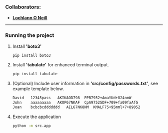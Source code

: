 <!--https://github.com/darsaveli/Readme-Markdown-Syntax-->

### Collaborators:
* **[Lochlann O Neill](https://github.com/lochlannoneill)**
  
-----
  
### Running the project

1. Install **'boto3'**
   ```bash
   pip install boto3

2. Install **'tabulate'** for enhanced terminal output.
   ```bash
   pip install tabulate

3. (Optional) Include user information in **'src/config/passwords.txt'**, see example template below.  
   ```bash
   David   12345pass   AKIKAOD798  PPB7952+AmaYUd+824nmW
   John    aaaaaaaaa   AKOP67NKAF  CpA9752SDF+709+fa09faAfG
   Joan    bcbcbcddddddd   AIL67NK8NM  KMALF75+95mml+7+89052

4. Execute the application
   ```bash
   python -m src.app
